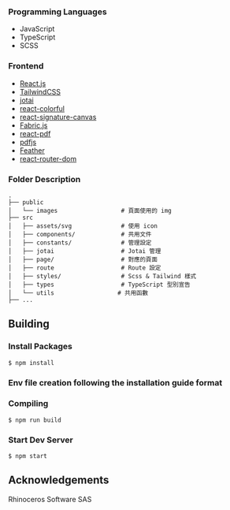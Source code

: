 
### Programming Languages

- JavaScript
- TypeScript
- SCSS

### Frontend

- [React.js](https://reactjs.org/)
- [TailwindCSS](https://tailwindcss.com/)
- [jotai](https://github.com/pmndrs/jotai)
- [react-colorful](https://github.com/omgovich/react-colorful)
- [react-signature-canvas](https://github.com/agilgur5/react-signature-canvas)
- [Fabric.js](http://fabricjs.com/)
- [react-pdf](https://github.com/wojtekmaj/react-pdf)
- [pdfjs](https://github.com/mozilla/pdf.js/)
- [Feather](https://feathericons.com/)
- [react-router-dom](https://reactrouter.com/en/main)

### Folder Description

```
.
├── public
│   └── images                  # 頁面使用的 img
├── src
│   ├── assets/svg              # 使用 icon
│   ├── components/             # 共用文件
│   ├── constants/              # 管理設定
│   ├── jotai                   # Jotai 管理
│   ├── page/                   # 對應的頁面
│   ├── route                   # Route 設定
│   ├── styles/                 # Scss & Tailwind 樣式
│   ├── types                   # TypeScript 型別宣告
│   └── utils                  # 共用函數
├── ...
```

## Building

### Install Packages

```
$ npm install
```

### Env file creation following the installation guide format

### Compiling

```
$ npm run build
```

### Start Dev Server

```
$ npm start
```

## Acknowledgements

Rhinoceros Software SAS
